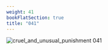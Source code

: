 ```yaml
---
weight: 41
bookFlatSection: true
title: "041"
---
```


![cruel_and_unusual_punishment 041 ](../../jpg/cup_041.jpg)


